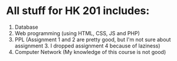 # All stuff for HK 201 includes:
1. Database
2. Web programming (using HTML, CSS, JS and PHP)
3. PPL (Assignment 1 and 2 are pretty good, but I'm not sure about assignment 3. I dropped assignment 4 because of laziness)
4. Computer Network (My knowledge of this course is not good)